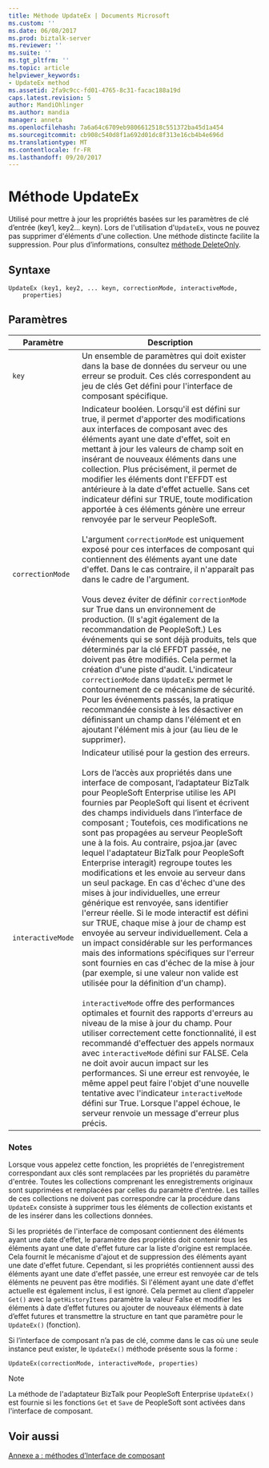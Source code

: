 ```yaml
---
title: Méthode UpdateEx | Documents Microsoft
ms.custom: ''
ms.date: 06/08/2017
ms.prod: biztalk-server
ms.reviewer: ''
ms.suite: ''
ms.tgt_pltfrm: ''
ms.topic: article
helpviewer_keywords:
- UpdateEx method
ms.assetid: 2fa9c9cc-fd01-4765-8c31-facac188a19d
caps.latest.revision: 5
author: MandiOhlinger
ms.author: mandia
manager: anneta
ms.openlocfilehash: 7a6a64c6709eb9806612518c551372ba45d1a454
ms.sourcegitcommit: cb908c540d8f1a692d01dc8f313e16cb4b4e696d
ms.translationtype: MT
ms.contentlocale: fr-FR
ms.lasthandoff: 09/20/2017
---
```

# <a name="updateex-method"></a>Méthode UpdateEx
Utilisé pour mettre à jour les propriétés basées sur les paramètres de clé d’entrée (key1, key2... keyn). Lors de l'utilisation d'`UpdateEx`, vous ne pouvez pas supprimer d'éléments d'une collection. Une méthode distincte facilite la suppression. Pour plus d’informations, consultez [méthode DeleteOnly](../core/deleteonly-method.md).  
  
## <a name="syntax"></a>Syntaxe  
  
```  
UpdateEx (key1, key2, ... keyn, correctionMode, interactiveMode,  
    properties)  
```  
  
## <a name="parameters"></a>Paramètres  
  
|Paramètre| Description|  
|---------------|-----------------|  
|`key`|Un ensemble de paramètres qui doit exister dans la base de données du serveur ou une erreur se produit. Ces clés correspondent au jeu de clés Get défini pour l'interface de composant spécifique.|  
|`correctionMode`|Indicateur booléen. Lorsqu'il est défini sur true, il permet d'apporter des modifications aux interfaces de composant avec des éléments ayant une date d'effet, soit en mettant à jour les valeurs de champ soit en insérant de nouveaux éléments dans une collection. Plus précisément, il permet de modifier les éléments dont l'EFFDT est antérieure à la date d'effet actuelle. Sans cet indicateur défini sur TRUE, toute modification apportée à ces éléments génère une erreur renvoyée par le serveur PeopleSoft.<br /><br /> L'argument `correctionMode` est uniquement exposé pour ces interfaces de composant qui contiennent des éléments ayant une date d'effet. Dans le cas contraire, il n'apparaît pas dans le cadre de l'argument.<br /><br /> Vous devez éviter de définir `correctionMode` sur True dans un environnement de production. (Il s'agit également de la recommandation de PeopleSoft.) Les événements qui se sont déjà produits, tels que déterminés par la clé EFFDT passée, ne doivent pas être modifiés. Cela permet la création d'une piste d'audit. L'indicateur `correctionMode` dans `UpdateEx` permet le contournement de ce mécanisme de sécurité. Pour les événements passés, la pratique recommandée consiste à les désactiver en définissant un champ dans l'élément et en ajoutant l'élément mis à jour (au lieu de le supprimer).|  
|`interactiveMode`|Indicateur utilisé pour la gestion des erreurs.<br /><br /> Lors de l’accès aux propriétés dans une interface de composant, l’adaptateur BizTalk pour PeopleSoft Enterprise utilise les API fournies par PeopleSoft qui lisent et écrivent des champs individuels dans l’interface de composant ; Toutefois, ces modifications ne sont pas propagées au serveur PeopleSoft une à la fois. Au contraire, psjoa.jar (avec lequel l'adaptateur BizTalk pour PeopleSoft Enterprise interagit) regroupe toutes les modifications et les envoie au serveur dans un seul package. En cas d'échec d'une des mises à jour individuelles, une erreur générique est renvoyée, sans identifier l'erreur réelle. Si le mode interactif est défini sur TRUE, chaque mise à jour de champ est envoyée au serveur individuellement. Cela a un impact considérable sur les performances mais des informations spécifiques sur l'erreur sont fournies en cas d'échec de la mise à jour (par exemple, si une valeur non valide est utilisée pour la définition d'un champ).<br /><br /> `interactiveMode` offre des performances optimales et fournit des rapports d'erreurs au niveau de la mise à jour du champ. Pour utiliser correctement cette fonctionnalité, il est recommandé d'effectuer des appels normaux avec `interactiveMode` défini sur FALSE. Cela ne doit avoir aucun impact sur les performances. Si une erreur est renvoyée, le même appel peut faire l'objet d'une nouvelle tentative avec l'indicateur `interactiveMode` défini sur True. Lorsque l'appel échoue, le serveur renvoie un message d'erreur plus précis.|  
  
### <a name="remarks"></a>Notes  
 Lorsque vous appelez cette fonction, les propriétés de l'enregistrement correspondant aux clés sont remplacées par les propriétés du paramètre d'entrée. Toutes les collections comprenant les enregistrements originaux sont supprimées et remplacées par celles du paramètre d'entrée. Les tailles de ces collections ne doivent pas correspondre car la procédure dans `UpdateEx` consiste à supprimer tous les éléments de collection existants et de les insérer dans les collections données.  
  
 Si les propriétés de l'interface de composant contiennent des éléments ayant une date d'effet, le paramètre des propriétés doit contenir tous les éléments ayant une date d'effet future car la liste d'origine est remplacée. Cela fournit le mécanisme d'ajout et de suppression des éléments ayant une date d'effet future. Cependant, si les propriétés contiennent aussi des éléments ayant une date d'effet passée, une erreur est renvoyée car de tels éléments ne peuvent pas être modifiés. Si l'élément ayant une date d'effet actuelle est également inclus, il est ignoré. Cela permet au client d’appeler `Get()` avec la `getHistoryItems` paramètre la valeur False et modifier les éléments à date d’effet futures ou ajouter de nouveaux éléments à date d’effet futures et transmettre la structure en tant que paramètre pour le `UpdateEx()` (fonction).  
  
 Si l’interface de composant n’a pas de clé, comme dans le cas où une seule instance peut exister, le `UpdateEx()` méthode présente sous la forme :  
  
```  
UpdateEx(correctionMode, interactiveMode, properties)  
```  
  
> [!NOTE]
>  La méthode de l'adaptateur BizTalk pour PeopleSoft Enterprise `UpdateEx()` est fournie si les fonctions `Get` et `Save` de PeopleSoft sont activées dans l'interface de composant.  
  
## <a name="see-also"></a>Voir aussi  
 [Annexe a : méthodes d’Interface de composant](../core/appendix-a-component-interface-methods.md)